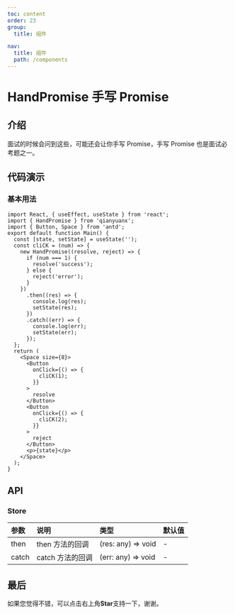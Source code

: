 ```yaml
---
toc: content
order: 23
group:
  title: 组件

nav:
  title: 组件
  path: /components
---
```


# HandPromise 手写 Promise

## 介绍

面试的时候会问到这些，可能还会让你手写 Promise，手写 Promise 也是面试必考题之一。

## 代码演示

### 基本用法

```tsx
import React, { useEffect, useState } from 'react';
import { HandPromise } from 'qianyuanx';
import { Button, Space } from 'antd';
export default function Main() {
  const [state, setState] = useState('');
  const cliCK = (num) => {
    new HandPromise((resolve, reject) => {
      if (num === 1) {
        resolve('success');
      } else {
        reject('error');
      }
    })
      .then((res) => {
        console.log(res);
        setState(res);
      })
      .catch((err) => {
        console.log(err);
        setState(err);
      });
  };
  return (
    <Space size={8}>
      <Button
        onClick={() => {
          cliCK(1);
        }}
      >
        resolve
      </Button>
      <Button
        onClick={() => {
          cliCK(2);
        }}
      >
        reject
      </Button>
      <p>{state}</p>
    </Space>
  );
}
```

## API

### Store

| 参数  | 说明             | 类型               | 默认值 |
| :---- | :--------------- | :----------------- | :----- |
| then  | then 方法的回调  | (res: any) => void | -      |
| catch | catch 方法的回调 | (err: any) => void | -      |

## 最后

如果您觉得不错，可以点击右上角**Star**支持一下，谢谢。
